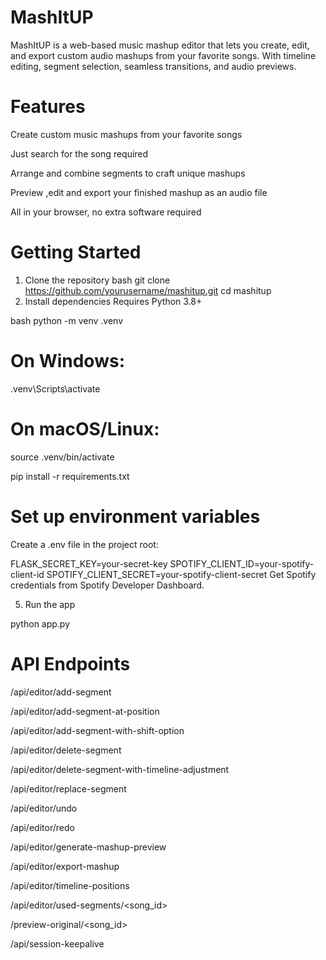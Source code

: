 # MashItUP 
MashItUP is a web-based music mashup editor that lets you create, edit, and export custom audio mashups from your favorite songs. With timeline editing, segment selection, seamless transitions, and audio previews. 

# Features
Create custom music mashups from your favorite songs

Just search for the song required

Arrange and combine segments to craft unique mashups

Preview ,edit and export your finished mashup as an audio file

All in your browser, no extra software required


#  Getting Started
1. Clone the repository
bash
git clone https://github.com/yourusername/mashitup.git
cd mashitup
2. Install dependencies
Requires Python 3.8+

bash
python -m venv .venv
# On Windows:
.venv\Scripts\activate
# On macOS/Linux:
source .venv/bin/activate

pip install -r requirements.txt
# Set up environment variables
Create a .env file in the project root:


FLASK_SECRET_KEY=your-secret-key
SPOTIFY_CLIENT_ID=your-spotify-client-id
SPOTIFY_CLIENT_SECRET=your-spotify-client-secret
Get Spotify credentials from Spotify Developer Dashboard.

5. Run the app

python app.py



# API Endpoints
/api/editor/add-segment

/api/editor/add-segment-at-position

/api/editor/add-segment-with-shift-option

/api/editor/delete-segment

/api/editor/delete-segment-with-timeline-adjustment

/api/editor/replace-segment

/api/editor/undo

/api/editor/redo

/api/editor/generate-mashup-preview

/api/editor/export-mashup

/api/editor/timeline-positions

/api/editor/used-segments/<song_id>

/preview-original/<song_id>

/api/session-keepalive

